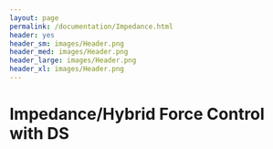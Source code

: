 ```yaml
---
layout: page
permalink: /documentation/Impedance.html
header: yes
header_sm: images/Header.png
header_med: images/Header.png
header_large: images/Header.png
header_xl: images/Header.png
--- 
```

<h1>Impedance/Hybrid Force Control with DS</h1>
